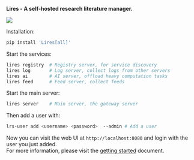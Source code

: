 **Lires - A self-hosted research literature manager.**

![](https://limengxun-imagebed.oss-cn-wuhan-lr.aliyuncs.com/pic/lires_v1.7.3w.png)


Installation:  
```bash
pip install 'Lires[all]'
```

Start the services:  
```bash
lires registry  # Registry server, for service discovery
lires log       # Log server, collect logs from other servers
lires ai        # AI server, offload heavy computation tasks
lires feed      # Feed server, collect feeds
```

Start the main server:  
```bash
lires server    # Main server, the gateway server
```

Then add a user with:  
```bash
lrs-user add <username> <password>  --admin # Add a user
```

Now you can visit the web UI at `http://localhost:8080` and login with the user you just added.  
For more information, please visit the [getting started](./docs/src/deployment/gettingStarted.md#getting-started) document.
